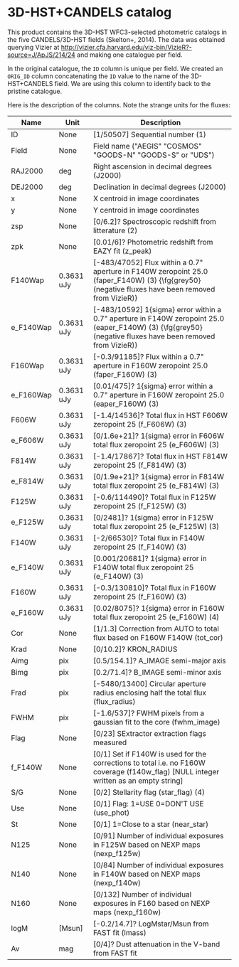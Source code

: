 3D-HST+CANDELS catalog
======================

This product contains the 3D-HST WFC3-selected photometric catalogs in the five
CANDELS/3D-HST fields (Skelton+, 2014).  The data was obtained querying Vizier
at http://vizier.cfa.harvard.edu/viz-bin/VizieR?-source=J/ApJS/214/24 and making
one catalogue per field.

In the original catalogue, the `ID` column is unique per field.  We created an
`ORIG_ID` column concatenating the `ID` value to the name of the 3D-HST+CANDELS
field. We are using this column to identify back to the pristine catalogue.

Here is the description of the columns. Note the strange units for the fluxes:

| Name      | Unit       | Description                                                                                                                                               |
|-----------|------------|-----------------------------------------------------------------------------------------------------------------------------------------------------------|
| ID        | None       | [1/50507] Sequential number (1)                                                                                                                           |
| Field     | None       | Field name ("AEGIS" "COSMOS" "GOODS-N" "GOODS-S" or "UDS")                                                                                                |
| RAJ2000   | deg        | Right ascension in decimal degrees (J2000)                                                                                                                |
| DEJ2000   | deg        | Declination in decimal degrees (J2000)                                                                                                                    |
| x         | None       | X centroid in image coordinates                                                                                                                           |
| y         | None       | Y centroid in image coordinates                                                                                                                           |
| zsp       | None       | [0/6.2]? Spectroscopic redshift from litterature (2)                                                                                                      |
| zpk       | None       | [0.01/6]? Photometric redshift from EAZY fit (z_peak)                                                                                                     |
| F140Wap   | 0.3631 uJy | [-483/47052] Flux within a 0.7" aperture in F140W zeropoint 25.0 (faper_F140W) (3) {\fg{grey50}(negative fluxes have been removed from VizieR)}           |
| e_F140Wap | 0.3631 uJy | [-483/10592] 1{sigma} error within a 0.7" aperture in F140W zeropoint 25.0 (eaper_F140W) (3) {\fg{grey50}(negative fluxes have been removed from VizieR)} |
| F160Wap   | 0.3631 uJy | [-0.3/91185]? Flux within a 0.7" aperture in F160W zeropoint 25.0 (faper_F160W) (3)                                                                       |
| e_F160Wap | 0.3631 uJy | [0.01/475]? 1{sigma} error within a 0.7" aperture in F160W zeropoint 25.0 (eaper_F160W) (3)                                                               |
| F606W     | 0.3631 uJy | [-1.4/14536]? Total flux in HST F606W zeropoint 25 (f_F606W) (3)                                                                                          |
| e_F606W   | 0.3631 uJy | [0/1.6e+21]? 1{sigma} error in F606W total flux zeropoint 25 (e_F606W) (3)                                                                                |
| F814W     | 0.3631 uJy | [-1.4/17867]? Total flux in HST F814W zeropoint 25 (f_F814W) (3)                                                                                          |
| e_F814W   | 0.3631 uJy | [0/1.9e+21]? 1{sigma} error in F814W total flux zeropoint 25 (e_F814W) (3)                                                                                |
| F125W     | 0.3631 uJy | [-0.6/114490]? Total flux in F125W zeropoint 25 (f_F125W) (3)                                                                                             |
| e_F125W   | 0.3631 uJy | [0/2481]? 1{sigma} error in F125W total flux zeropoint 25 (e_F125W) (3)                                                                                   |
| F140W     | 0.3631 uJy | [-2/66530]? Total flux in F140W zeropoint 25 (f_F140W) (3)                                                                                                |
| e_F140W   | 0.3631 uJy | [0.001/20681]? 1{sigma} error in F140W total flux zeropoint 25 (e_F140W) (3)                                                                              |
| F160W     | 0.3631 uJy | [-0.3/130810]? Total flux in F160W zeropoint 25 (f_F160W) (3)                                                                                             |
| e_F160W   | 0.3631 uJy | [0.02/8075]? 1{sigma} error in F160W total flux zeropoint 25 (e_F160W) (4)                                                                                |
| Cor       | None       | [1/1.3] Correction from AUTO to total flux based on F160W F140W (tot_cor)                                                                                 |
| Krad      | None       | [0/10.2]? KRON_RADIUS                                                                                                                                     |
| Aimg      | pix        | [0.5/154.1]? A_IMAGE semi-major axis                                                                                                                      |
| Bimg      | pix        | [0.2/71.4]? B_IMAGE semi-minor axis                                                                                                                       |
| Frad      | pix        | [-5480/13400] Circular aperture radius enclosing half the total flux (flux_radius)                                                                        |
| FWHM      | pix        | [-1.6/537]? FWHM pixels from a gaussian fit to the core (fwhm_image)                                                                                      |
| Flag      | None       | [0/23] SExtractor extraction flags measured                                                                                                               |
| f_F140W   | None       | [0/1] Set if F140W is used for the corrections to total i.e. no F160W coverage (f140w_flag) [NULL integer written as an empty string]                     |
| S/G       | None       | [0/2] Stellarity flag (star_flag) (4)                                                                                                                     |
| Use       | None       | [0/1] Flag: 1=USE 0=DON'T USE (use_phot)                                                                                                                  |
| St        | None       | [0/1] 1=Close to a star (near_star)                                                                                                                       |
| N125      | None       | [0/91] Number of individual exposures in F125W based on NEXP maps (nexp_f125w)                                                                            |
| N140      | None       | [0/84] Number of individual exposures in F140W based on NEXP maps (nexp_f140w)                                                                            |
| N160      | None       | [0/132] Number of individual exposures in F160 based on NEXP maps (nexp_f160w)                                                                            |
| logM      | [Msun]     | [-0.2/14.7]? LogMstar/Msun from FAST fit (lmass)                                                                                                          |
| Av        | mag        | [0/4]? Dust attenuation in the V-band from FAST fit                                                                                                       |
